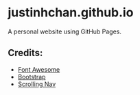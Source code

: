 # justinhchan.github.io
A personal website using GitHub Pages. 

## Credits:

- [Font Awesome](fortawesome.github.com/Font-Awesome)
- [Bootstrap](http://getbootstrap.com/)
- [Scrolling Nav](https://github.com/BlackrockDigital/startbootstrap-scrolling-nav)
